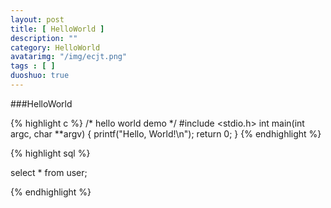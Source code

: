 ```yaml
---
layout: post
title: [ HelloWorld ]
description: ""
category: HelloWorld
avatarimg: "/img/ecjt.png"
tags : [ ]
duoshuo: true
---
```

###HelloWorld

{% highlight c %}
/* hello world demo */
#include <stdio.h>
int main(int argc, char **argv)
{
    printf("Hello, World!\n");
    return 0;
}
{% endhighlight %}

{% highlight sql %}

select * from user;

{% endhighlight %}

